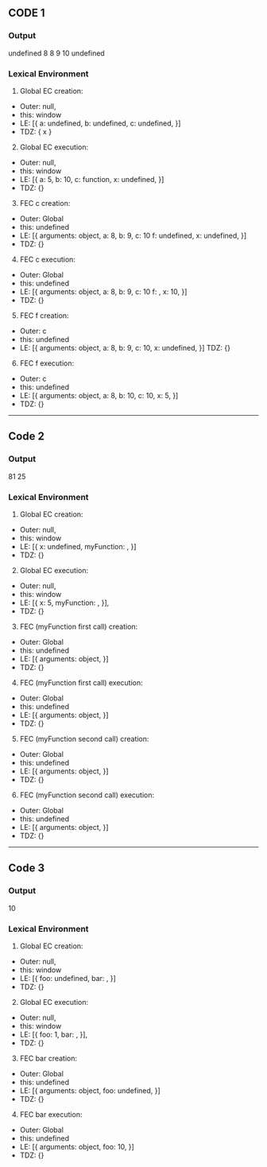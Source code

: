 ## CODE 1

### Output

undefined
8
8
9
10
undefined

### Lexical Environment 

1. Global EC creation:
- Outer: null,
- this: window
- LE: [{
  a: undefined,
  b: undefined,
  c: undefined,
}]
- TDZ: { x }

2. Global EC execution:
- Outer: null,
- this: window
- LE: [{
  a: 5,
  b: 10,
  c: function,
  x: undefined,
}]
- TDZ: {}

3. FEC c creation:
- Outer: Global
- this: undefined
- LE: [{
  arguments: object,
  a: 8,
  b: 9,
  c: 10
  f: undefined,
  x: undefined,
}]
- TDZ: {}

4. FEC c execution:
- Outer: Global
- this: undefined
- LE: [{
  arguments: object,
  a: 8,
  b: 9,
  c: 10
  f: <function>,
  x: 10,
}]
- TDZ: {} 

5. FEC f creation:
- Outer: c
- this: undefined
- LE: [{
  arguments: object,
  a: 8,
  b: 9,
  c: 10,
  x: undefined,
}]
TDZ: {}

6. FEC f execution:
- Outer: c
- this: undefined
- LE: [{
  arguments: object,
  a: 8,
  b: 10,
  c: 10,
  x: 5,
}]
- TDZ: {} 

----

## Code 2

### Output
81
25

### Lexical Environment 

1. Global EC creation:
- Outer: null,
- this: window
- LE: [{
  x: undefined,
  myFunction: <function>,
}]
- TDZ: {}


2. Global EC execution:
- Outer: null, 
- this: window
- LE: [{ 
  x: 5,
  myFunction: <function>,
}], 
- TDZ: {}

3. FEC (myFunction first call) creation:
- Outer: Global
- this: undefined
- LE: [{
  arguments: object,
}]
- TDZ: {}

4. FEC (myFunction first call) execution:
- Outer: Global
- this: undefined
- LE: [{
  arguments: object,
}]
- TDZ: {} 

5. FEC (myFunction second call) creation:
- Outer: Global
- this: undefined
- LE: [{
  arguments: object,
}]
- TDZ: {}

6. FEC (myFunction second call) execution:
- Outer: Global
- this: undefined
- LE: [{
  arguments: object,
}]
- TDZ: {}

---

## Code 3

### Output

10

### Lexical Environment

1. Global EC creation:
- Outer: null,
- this: window
- LE: [{
  foo: undefined,
  bar: <function>,
}]
- TDZ: {}

2. Global EC execution:
- Outer: null, 
- this: window
- LE: [{ 
  foo: 1,
  bar: <function>,
}], 
- TDZ: {}

3. FEC bar creation:
- Outer: Global
- this: undefined
- LE: [{
  arguments: object,
  foo: undefined,
}]
- TDZ: {}

4. FEC bar execution:
- Outer: Global
- this: undefined
- LE: [{
  arguments: object,
  foo: 10,
}]
- TDZ: {} 